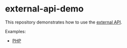 # external-api-demo

This repository demonstrates how to use the [external API](https://test.engine4.io/externalApiDocs/).

Examples:
- [PHP](examples/php)
